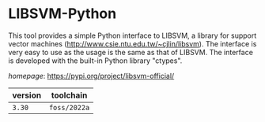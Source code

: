 # LIBSVM-Python

This tool provides a simple Python interface to LIBSVM, a library for support    vector machines (http://www.csie.ntu.edu.tw/~cjlin/libsvm). The interface is     very easy to use as the usage is the same as that of LIBSVM. The interface is    developed with the built-in Python library "ctypes".

*homepage*: <https://pypi.org/project/libsvm-official/>

version | toolchain
--------|----------
``3.30`` | ``foss/2022a``
